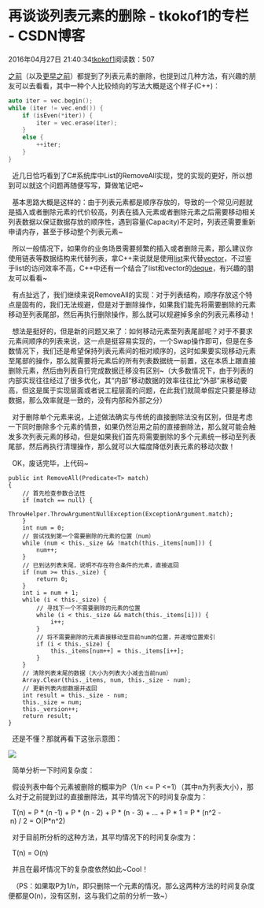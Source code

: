 # 再谈谈列表元素的删除 - tkokof1的专栏 - CSDN博客

2016年04月27日 21:40:34[tkokof1](https://me.csdn.net/tkokof1)阅读数：507



[之前](http://blog.csdn.net/tkokof1/article/details/51165082)（以及[更早之前](http://blog.csdn.net/tkokof1/article/details/23197215)）都提到了列表元素的删除，也提到过几种方法，有兴趣的朋友可以去看看，其中一种个人比较倾向的写法大概是这个样子(C++)：


```cpp
auto iter = vec.begin();
while (iter != vec.end()) {
	if (isEven(*iter)) {
		iter = vec.erase(iter);
	}
	else {
		++iter;
	}
}
```

  近几日恰巧看到了C#系统库中List<T>的RemoveAll实现，觉的实现的更好，所以想到可以就这个问题再随便写写，算做笔记吧~

  基本思路大概是这样的：由于列表元素都是顺序存放的，导致的一个常见问题就是插入或者删除元素的代价较高，列表在插入元素或者删除元素之后需要移动相关列表数据以保证数据存放的顺序性，遇到容量(Capacity)不足时，列表还需要重新申请内存，甚至于移动整个列表元素~

  所以一般情况下，如果你的业务场景需要频繁的插入或者删除元素，那么建议你使用链表等数据结构来代替列表，拿C++来说就是使用[list](http://www.cplusplus.com/reference/list/list/)来代替[vector](http://www.cplusplus.com/reference/vector/vector/)，不过鉴于list的访问效率不高，C++中还有一个结合了list和vector的[deque](http://www.cplusplus.com/reference/deque/deque/?kw=deque)，有兴趣的朋友可以看看~

  有点扯远了，我们继续来说RemoveAll的实现：对于列表结构，顺序存放这个特点是固有的，我们无法规避，但是对于删除操作，如果我们能先将需要删除的元素移动至列表尾部，然后再执行删除操作，那么就可以规避掉多余的列表元素移动！

  想法是挺好的，但是新的问题又来了：如何移动元素至列表尾部呢？对于不要求元素间顺序的列表来说，这一点是挺容易实现的，一个Swap操作即可，但是在多数情况下，我们还是希望保持列表元素间的相对顺序的，这时如果要实现移动元素至尾部的操作，那么就需要将元素后的所有列表数据统一前置，这在本质上跟直接删除元素，然后由列表自行完成数据迁移没有区别~（大多数情况下，由于列表的内部实现往往经过了很多优化，其“内部”移动数据的效率往往比“外部”来移动要高，但这是属于实现层面或者说工程层面的问题，在此我们就简单假定只要是移动数据，那么效率就是一致的，没有内部和外部之分）

  对于删除单个元素来说，上述做法确实与传统的直接删除法没有区别，但是考虑一下同时删除多个元素的情景，如果仍然沿用之前的直接删除法，那么就可能会触发多次列表元素的移动，但是如果我们首先将需要删除的多个元素统一移动至列表尾部，然后再执行清理操作，那么就可以大幅度降低列表元素的移动次数！

  OK，废话完毕，上代码~


```
public int RemoveAll(Predicate<T> match)
{
	// 首先检查参数合法性
	if (match == null) {
		ThrowHelper.ThrowArgumentNullException(ExceptionArgument.match);
	}
	int num = 0;
	// 尝试找到第一个需要删除的元素的位置（num）
	while (num < this._size && !match(this._items[num])) {
		num++;
	}
	// 已到达列表末尾，说明不存在符合条件的元素，直接返回
	if (num >= this._size) {
		return 0;
	}
	int i = num + 1;
	while (i < this._size) {
		// 寻找下一个不需要删除的元素的位置
		while (i < this._size && match(this._items[i])) {
			i++;
		}
		// 将不需要删除的元素直接移动至目前num的位置，并递增位置索引
		if (i < this._size) {
			this._items[num++] = this._items[i++];
		}
	}
	// 清除列表末尾的数据（大小为列表大小减去当前num）
	Array.Clear(this._items, num, this._size - num);
	// 更新列表内部数据并返回
	int result = this._size - num;
	this._size = num;
	this._version++;
	return result;
}
```

  还是不懂？那就再看下这张示意图：

![](https://img-blog.csdn.net/20160427213843046)

  简单分析一下时间复杂度：

  假设列表中每个元素被删除的概率为P（1/n <= P <=1）（其中n为列表大小），那么对于之前提到过的直接删除法，其平均情况下的时间复杂度为：

  T(n) = P * (n -1) + P * (n - 2) + P * (n - 3) + ... + P * 1 = P * (n^2 - n) / 2 = O(P*n^2)

  对于目前所分析的这种方法，其平均情况下的时间复杂度为：

  T(n) = O(n)

  并且在最坏情况下的复杂度依然如此~Cool！

  （PS：如果取P为1/n，即只删除一个元素的情况，那么这两种方法的时间复杂度便都是O(n)，没有区别，这与我们之前的分析一致~）

